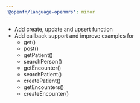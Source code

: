 ```yaml
---
'@openfn/language-openmrs': minor
---
```


- Add create, update and upsert function
- Add callback support and improve examples for
  - get()
  - post()
  - getPatient()
  - searchPerson()
  - getEncounter()
  - searchPatient()
  - createPatient()
  - getEncounters()
  - createEncounter()
